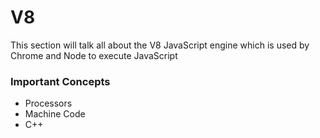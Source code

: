 # V8

This section will talk all about the V8 JavaScript engine which is used by Chrome and Node to execute JavaScript



### Important Concepts

- Processors
- Machine Code
- C++



